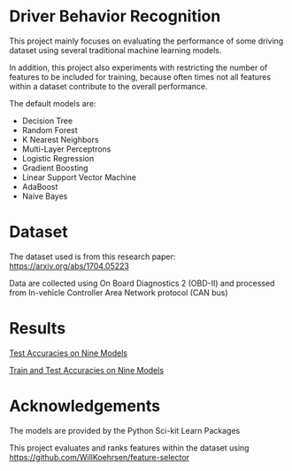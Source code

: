 # Driver Behavior Recognition

This project mainly focuses on evaluating the performance of some driving dataset 
using several traditional machine learning models.

In addition, this project also experiments with restricting the number of features to be included for training,
because often times not all features within a dataset contribute to the overall performance.

The default models are:
- Decision Tree
- Random Forest
- K Nearest Neighbors
- Multi-Layer Perceptrons
- Logistic Regression
- Gradient Boosting
- Linear Support Vector Machine
- AdaBoost
- Naive Bayes

# Dataset
The dataset used is from this research paper: https://arxiv.org/abs/1704.05223

Data are collected using On Board Diagnostics 2 (OBD-II) and processed from In-vehicle Controller Area Network protocol (CAN bus)


# Results

[Test Accuracies on Nine Models](https://plot.ly/~yoshino0705/15)

[Train and Test Accuracies on Nine Models](https://plot.ly/~yoshino0705/13)

# Acknowledgements
The models are provided by the Python Sci-kit Learn Packages

This project evaluates and ranks features within the dataset using https://github.com/WillKoehrsen/feature-selector
